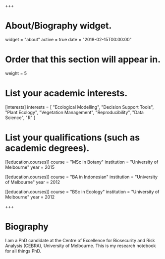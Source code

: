 +++
# About/Biography widget.
widget = "about"
active = true
date = "2018-02-15T00:00:00"

# Order that this section will appear in.
weight = 5

# List your academic interests.
[interests]
  interests = [
    "Ecological Modelling",
    "Decision Support Tools",
    "Plant Ecology",
    "Vegetation Management",
    "Reproducibility",
    "Data Science",
    "R"
  ]

# List your qualifications (such as academic degrees).
[[education.courses]]
  course = "MSc in Botany"
  institution = "University of Melbourne"
  year = 2015

[[education.courses]]
  course = "BA in Indonesian"
  institution = "University of Melbourne"
  year = 2012

[[education.courses]]
  course = "BSc in Ecology"
  institution = "University of Melbourne"
  year = 2012
 
+++

# Biography

I am a PhD candidate at the Centre of Excellence for Biosecurity and Risk Analysis (CEBRA), University of Melbourne. This is my research notebook for all things PhD.


